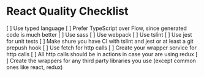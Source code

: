 # React Quality Checklist

[ ] Use typed language
[ ] Prefer TypeScript over Flow, since generated code is much better
[ ] Use sass
[ ] Use webpack
[ ] Use tslint
[ ] Use jest for unit tests
[ ] Make shure you have CI with tslint and jest or at least a git prepush hook
[ ] Use fetch for http calls
[ ] Create your wrapper service for http calls
[ ] All http calls should be in actions in case your are using redux
[ ] Create the wrappers for any third party libraries you use (except common ones like react, redux)
